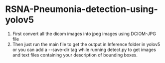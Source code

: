 # RSNA-Pneumonia-detection-using-yolov5

1. First convert all the dicom images into jpeg images using DCIOM-JPG file
2. Then just run the main file to get the output in Inference folder in yolov5 or you can add a --save-dir tag while running detect.py to get images and text files containing your description of bounding boxes.
